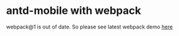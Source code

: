 # antd-mobile with webpack

webpack@1 is out of date. So please see latest webpack demo [here](https://github.com/ant-design/antd-mobile-samples/tree/master/web-webpack3)
